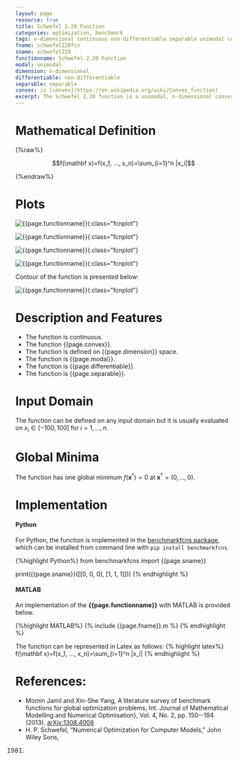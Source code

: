 ```yaml
---
layout: page
resource: true
title: Schwefel 2.20 Function
categories: optimization, benchmark
tags: n-dimensional continuous non-differentiable separable unimodal convex
fname: schwefel220fcn
sname: schwefel220
functionname: Schwefel 2.20 Function
modal: unimodal
dimension: n-dimensional
differentiable: non-differentiable
separable: separable
convex: is [convex](https://en.wikipedia.org/wiki/Convex_function)
excerpt: The Schwefel 2.20 function is a unimodal, n-dimensional convex mathematical function widely used for testing optimization algorithms
---
```


# Mathematical Definition

{%raw%}

$$f(\mathbf x)=f(x_1, ..., x_n)=\sum_{i=1}^n |x_i|$$

{%endraw%}

# Plots
![{{page.functionname}}]({{site.baseurl}}/doc/plots/{{page.fname}}.png){:class="fcnplot"}

![{{page.functionname}}]({{site.baseurl}}/doc/plots/{{page.fname}}_2.png){:class="fcnplot"}

![{{page.functionname}}]({{site.baseurl}}/doc/plots/{{page.fname}}_3.png){:class="fcnplot"}

![{{page.functionname}}]({{site.baseurl}}/doc/plots/{{page.fname}}_4.png){:class="fcnplot"}

Contour of the function is presented below:

![{{page.functionname}}]({{site.baseurl}}/doc/plots/{{page.fname}}_contour.png){:class="fcnplot"}

# Description and Features
* The function is continuous.
* The function {{page.convex}}.
* The function is defined on {{page.dimension}} space.
* The function is {{page.modal}}.
* The function is {{page.differentiable}}.
* The function is {{page.separable}}.

# Input Domain
The function can be defined on any input domain but it is usually evaluated on $x_i \in [-100, 100]$ for $i=1, ..., n$.

# Global Minima
The function has one global minimum $f(\textbf{x}^{\ast})=0$ at $\textbf{x}^{\ast} = (0, ..., 0)$.

# Implementation
#### Python
For Python, the function is implemented in the [benchmarkfcns package](https://github.com/mazhar-ansari-ardeh/BenchmarkFcns), which can be installed from command line with `pip install benchmarkfcns`. 

{%highlight Python%}
from benchmarkfcns import {{page.sname}}

print({{page.sname}}([[0, 0, 0],
              [1, 1, 1]]))
{% endhighlight %}

#### MATLAB
An implementation of the **{{page.functionname}}** with MATLAB is provided below. 

{%highlight MATLAB%}
{% include {{page.fname}}.m %}
{% endhighlight %}

The function can be represented in Latex as follows:
{% highlight latex%}
f(\mathbf x)=f(x_1, ..., x_n)=\sum_{i=1}^n |x_i|
{% endhighlight %}

# References:
* Momin Jamil and Xin-She Yang, A literature survey of benchmark functions for global optimization problems, Int. Journal of Mathematical Modelling 
and Numerical Optimisation}, Vol. 4, No. 2, pp. 150--194 (2013), [arXiv:1308.4008](https://arxiv.org/abs/1308.4008)
* H. P. Schwefel, “Numerical Optimization for Computer Models,” John Wiley Sons,
1981.
